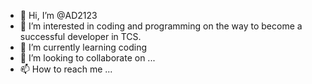 - 👋 Hi, I’m @AD2123
- 👀 I’m interested in coding and programming on the way to become a successful developer in TCS.
- 🌱 I’m currently learning coding
- 💞️ I’m looking to collaborate on ...
- 📫 How to reach me ...

<!---
AD2123/AD2123 is a ✨ special ✨ repository because its `README.md` (this file) appears on your GitHub profile.
You can click the Preview link to take a look at your changes.
--->
